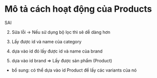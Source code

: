 # Mô tả cách hoạt động của Products

<!-- 1. Cần lấy được id của category - Cách này dài
   -> sử dụng id của category để lấy id các hãng sản phẩm của nó
   dựa trên id đó lấy ra các sản phẩm --> SAI

2. Sửa lỗi
   -> Nếu sử dụng bộ lọc thì sẽ dễ dàng hơn

1. Lấy được id và name của category
1. dựa vào id đó lấy được id và name của brand
1. dựa vào id brand => Lấy được sản phẩm (Product)

- bổ sung: có thể dựa vào id Product để lấy các variants của nó
